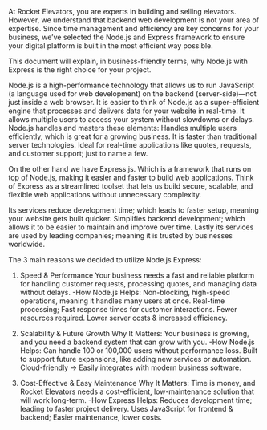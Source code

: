 At Rocket Elevators, you are experts in building and selling elevators. However, we understand that backend web development is not your area of expertise. Since time management and efficiency
are key concerns for your business, we’ve selected the Node.js and Express framework to ensure your digital platform is built in the most efficient way possible.

This document will explain, in business-friendly terms, why Node.js with Express is the right choice for your project.

Node.js is a high-performance technology that allows us to run JavaScript (a language used for web development) on the backend (server-side)—not just inside a web browser. It is easier to think of
Node.js as a super-efficient engine that processes and delivers data for your website in real-time. It allows multiple users to access your system without slowdowns or delays.
Node.js handles and masters these elements:
Handles multiple users efficiently, which is great for a growing business.
It is faster than traditional server technologies.
Ideal for real-time applications like quotes, requests, and customer support; just to name a few.

On the other hand we have Express.js. Which is a framework that runs on top of Node.js, making it easier and faster to build web applications. Think of Express as a streamlined toolset that lets us
build secure, scalable, and flexible web applications without unnecessary complexity.

Its services reduce development time; which leads to faster setup, meaning your website gets built quicker.
Simplifies backend development; which allows it to be easier to maintain and improve over time.
Lastly its services are used by leading companies; meaning it is trusted by businesses worldwide.

The 3 main reasons we decided to utilize Node.js Express:

1. Speed & Performance 
Your business needs a fast and reliable platform for handling customer requests, processing quotes, and managing data without delays.
-How Node.js Helps:
  Non-blocking, high-speed operations, meaning it handles many users at once.
  Real-time processing; Fast response times for customer interactions.
  Fewer resources required.
  Lower server costs & increased efficiency.

2. Scalability & Future Growth 
Why It Matters: Your business is growing, and you need a backend system that can grow with you.
-How Node.js Helps:
   Can handle 100 or 100,000 users without performance loss.
   Built to support future expansions, like adding new services or automation.
   Cloud-friendly → Easily integrates with modern business software.

3. Cost-Effective & Easy Maintenance 
Why It Matters: Time is money, and Rocket Elevators needs a cost-efficient, low-maintenance solution that will work long-term.
-How Express Helps:
   Reduces development time; leading to faster project delivery.
   Uses JavaScript for frontend & backend; Easier maintenance, lower costs.